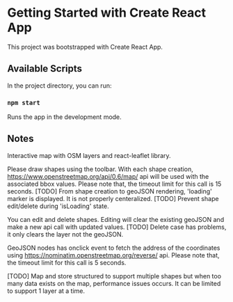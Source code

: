 # Getting Started with Create React App

This project was bootstrapped with Create React App.

## Available Scripts

In the project directory, you can run:

### `npm start`

Runs the app in the development mode.

## Notes

Interactive map with OSM layers and react-leaflet library.

Please draw shapes using the toolbar. 
With each shape creation, https://www.openstreetmap.org/api/0.6/map/ api will be used with the associated bbox values. 
Please note that, the timeout limit for this call is 15 seconds.
[TODO] From shape creation to geoJSON rendering, 'loading' marker is displayed. It is not properly centeralized.
[TODO] Prevent shape edit/delete during 'isLoading' state.

You can edit and delete shapes. Editing will clear the existing geoJSON and make a new api call with updated values.
[TODO] Delete case has problems, it only clears the layer not the geoJSON.

GeoJSON nodes has onclick event to fetch the address of the coordinates using https://nominatim.openstreetmap.org/reverse/ api.
Please note that, the timeout limit for this call is 5 seconds.

[TODO] Map and store structured to support multiple shapes but when too many data exists on the map, performance issues occurs.
It can be limited to support 1 layer at a time.





